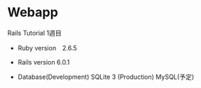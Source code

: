 # Webapp

Rails Tutorial 1週目

* Ruby version　2.6.5

* Rails version 6.0.1

* Database(Development) SQLite 3
          (Production)  MySQL(予定)
          
